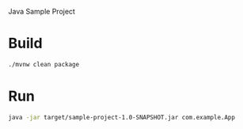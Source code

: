 Java Sample Project

# Build
```bash
./mvnw clean package
```

# Run
```bash
java -jar target/sample-project-1.0-SNAPSHOT.jar com.example.App
```